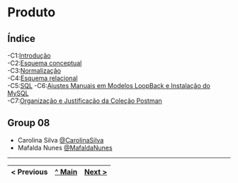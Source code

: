# Produto

## Índice

-C1:[Introdução](p01.md)  
-C2:[Esquema conceptual](p02.md)  
-C3:[Normalização](p03.md)  
-C4:[Esquema relacional](p04.md)  
-C5:[SQL](p05.md)
-C6:[Ajustes Manuais em Modelos LoopBack e Instalação do MySQL](p06.md)  
-C7:[Organização e Justificação da Coleção Postman](p07.md)


## Group 08

* Carolina Silva [@CarolinaSilva](https://github.com/carolinalimasantosilva)
* Mafalda Nunes [@MafaldaNunes](https://github.com/Mafas-07)

---
< Previous | [^ Main](/../../) | [Next >](p01.md)
:--- | :---: | ---:
